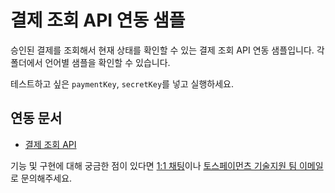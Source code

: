 # 결제 조회 API 연동 샘플

승인된 결제를 조회해서 현재 상태를 확인할 수 있는 결제 조회 API 연동 샘플입니다. 각 폴더에서 언어별 샘플을 확인할 수 있습니다.

테스트하고 싶은 `paymentKey`, `secretKey`를 넣고 실행하세요.

## 연동 문서

- [결제 조회 API](https://docs.tosspayments.com/reference#paymentkey로-결제-조회)

기능 및 구현에 대해 궁금한 점이 있다면 [1:1 채팅](https://discord.com/invite/VdkfJnknD9)이나 [토스페이먼츠 기술지원 팀 이메일](techsupport@tosspayments.com)로 문의해주세요.
